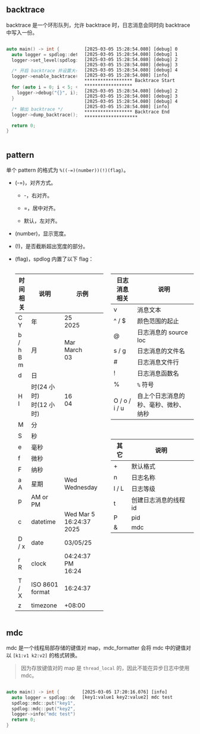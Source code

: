 ## backtrace

backtrace 是一个环形队列，允许 backtrace 时，日志消息会同时向 backtrace 中写入一份。

<div style = "display:flex;gap:20px;">

```cpp
auto main() -> int {
  auto logger = spdlog::default_logger();
  logger->set_level(spdlog::level::debug);

  /* 开启 backtrace 并设置大小，且后面的日志会覆盖之前的日志 */
  logger->enable_backtrace(3);

  for (auto i = 0; i < 5; ++i) {
    logger->debug("{}", i);
  }

  /* 输出 backtrace */
  logger->dump_backtrace();

  return 0;
}
```

```shell
[2025-03-05 15:28:54.080] [debug] 0
[2025-03-05 15:28:54.080] [debug] 1
[2025-03-05 15:28:54.080] [debug] 2
[2025-03-05 15:28:54.080] [debug] 3
[2025-03-05 15:28:54.080] [debug] 4
[2025-03-05 15:28:54.080] [info] ****************** Backtrace Start ******************
[2025-03-05 15:28:54.080] [debug] 2
[2025-03-05 15:28:54.080] [debug] 3
[2025-03-05 15:28:54.080] [debug] 4
[2025-03-05 15:28:54.080] [info] ****************** Backtrace End ********************
```

</div>

## pattern

单个 pattern 的格式为 `%((-=)(number))(!)(flag)`。

- (-=)，对齐方式。

  - \-，右对齐。

  - =，居中对齐。

  - 默认，左对齐。

- (number)，显示宽度。

- (!)，是否截断超出宽度的部分。

- (flag)，spdlog 内置了以下 flag：

  <div style="display:flex;gap:20px;">
  <div>

  | 时间相关            | 说明                       | 示例                    |
  | ------------------- | -------------------------- | ----------------------- |
  | C <br> Y            | 年                         | 25 <br> 2025            |
  | b / h <br> B <br> m | 月                         | Mar <br> March <br> 03  |
  | d                   | 日                         |                         |
  | H <br> I            | 时(24 小时)<br>时(12 小时) | 16 <br> 04              |
  | M                   | 分                         |                         |
  | S                   | 秒                         |                         |
  | e                   | 毫秒                       |                         |
  | f                   | 微秒                       |                         |
  | F                   | 纳秒                       |                         |
  | a <br> A            | 星期                       | Wed <br> Wednesday      |
  | p                   | AM or PM                   |                         |
  | c                   | datetime                   | Wed Mar 5 16:24:37 2025 |
  | D / x               | date                       | 03/05/25                |
  | r <br> R            | clock                      | 04:24:37 PM <br> 16:24  |
  | T / X               | ISO 8601 format            | 16:24:37                |
  | z                   | timezone                   | +08:00                  |

  </div>
  <div style="display:flex;flex-direction:column;gap:20px;">
  <div>

  | 日志消息相关  | 说明                                 |
  | ------------- | ------------------------------------ |
  | v             | 消息文本                             |
  | ^ / $         | 颜色范围的起止                       |
  | @             | 日志消息的 source loc                |
  | s / g         | 日志消息的文件名                     |
  | #             | 日志消息文件行                       |
  | !             | 日志消息函数名                       |
  | %             | `%` 符号                             |
  | O / o / i / u | 自上个日志消息的秒、毫秒、微秒、纳秒 |

  </div>
  <div>

  | 其它  | 说明                  |
  | ----- | --------------------- |
  | +     | 默认格式              |
  | n     | 日志名称              |
  | l / L | 日志等级              |
  | t     | 创建日志消息的线程 id |
  | P     | pid                   |
  | &     | mdc                   |

  </div>
  </div>
  </div>

## mdc

mdc 是一个线程局部存储的键值对 map，mdc_formatter 会将 mdc 中的键值对以 `[k1:v1 k2:v2]` 的格式转换。

> 因为存放键值对的 map 是 `thread_local` 的，因此不能在异步日志中使用 mdc。

<div style="display:flex;gap:20px;">

```cpp
auto main() -> int {
  auto logger = spdlog::default_logger();
  spdlog::mdc::put("key1", "value1");
  spdlog::mdc::put("key2", "value2");
  logger->info("mdc test");
  return 0;
}
```

```shell
[2025-03-05 17:20:16.076] [info] [key1:value1 key2:value2] mdc test
```

</div>
